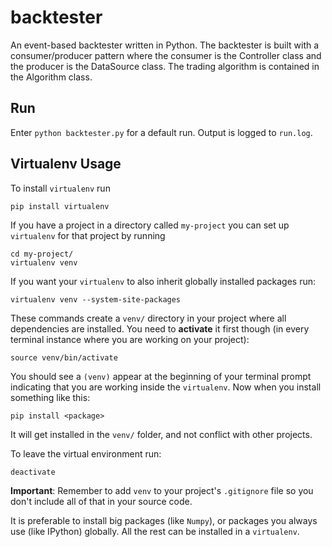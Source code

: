 # backtester

An event-based backtester written in Python. The backtester is built with a consumer/producer pattern where
the consumer is the Controller class and the producer is the DataSource class. The trading algorithm is contained
in the Algorithm class.

## Run
Enter `python backtester.py` for a default run. Output is logged to `run.log`.

## Virtualenv Usage
To install `virtualenv` run
```shell script
pip install virtualenv
```

If you have a project in a directory called `my-project` you can set up `virtualenv` for that project by running
```shell script
cd my-project/
virtualenv venv
```

If you want your `virtualenv` to also inherit globally installed packages run:
```shell script
virtualenv venv --system-site-packages
```

These commands create a `venv/` directory in your project where all dependencies are installed. You need to **activate** it first though (in every terminal instance where you are working on your project):
```shell script
source venv/bin/activate
```

You should see a `(venv)` appear at the beginning of your terminal prompt indicating that you are working inside the `virtualenv`. Now when you install something like this:
```shell script
pip install <package>
```

It will get installed in the `venv/` folder, and not conflict with other projects.

To leave the virtual environment run:
```shell script
deactivate
```

**Important**: Remember to add `venv` to your project's `.gitignore` file so you don't include all of that in your source code.

It is preferable to install big packages (like `Numpy`), or packages you always use (like IPython) globally. All the rest can be installed in a `virtualenv`.


